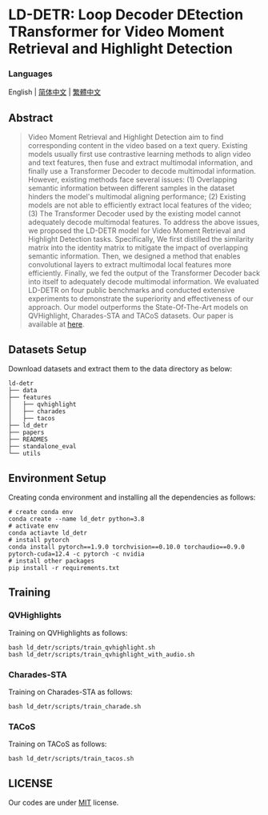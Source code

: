 # LD-DETR: Loop Decoder DEtection TRansformer for Video Moment Retrieval and Highlight Detection

### Languages

English | [简体中文](./useless_files/README_simplified_chinese.md) | [繁體中文](./useless_files/README_traditional_chinese.md)

## Abstract

> Video Moment Retrieval and Highlight Detection aim to find corresponding content in the video based on a text query. Existing models usually first use contrastive learning methods to align video and text features, then fuse and extract multimodal information, and finally use a Transformer Decoder to decode multimodal information. However, existing methods face several issues: (1) Overlapping semantic information between different samples in the dataset hinders the model's multimodal aligning performance; (2) Existing models are not able to efficiently extract local features of the video; (3) The Transformer Decoder used by the existing model cannot adequately decode multimodal features. To address the above issues, we proposed the LD-DETR model for Video Moment Retrieval and Highlight Detection tasks. Specifically, We first distilled the similarity matrix into the identity matrix to mitigate the impact of overlapping semantic information. Then, we designed a method that enables convolutional layers to extract multimodal local features more efficiently. Finally, we fed the output of the Transformer Decoder back into itself to adequately decode multimodal information. We evaluated LD-DETR on four public benchmarks and conducted extensive experiments to demonstrate the superiority and effectiveness of our approach. Our model outperforms the State-Of-The-Art models on QVHighlight, Charades-STA and TACoS datasets. Our paper is available at [here](./useless_files/paper_english.pdf). 

## Datasets Setup

Download datasets and extract them to the data directory as below:

```
ld-detr
├── data
├── features
│   ├── qvhighlight
│   ├── charades
│   ├── tacos
├── ld_detr
├── papers
├── READMES
├── standalone_eval
└── utils
```

## Environment Setup

Creating conda environment and installing all the dependencies as follows:

```
# create conda env
conda create --name ld_detr python=3.8
# activate env
conda actiavte ld_detr
# install pytorch
conda install pytorch==1.9.0 torchvision==0.10.0 torchaudio==0.9.0 pytorch-cuda=12.4 -c pytorch -c nvidia
# install other packages
pip install -r requirements.txt
```

## Training

### QVHighlights

Training on QVHighlights as follows:

```
bash ld_detr/scripts/train_qvhighlight.sh
bash ld_detr/scripts/train_qvhighlight_with_audio.sh
```

### Charades-STA

Training on Charades-STA as follows:

```
bash ld_detr/scripts/train_charade.sh
```

### TACoS

Training on TACoS as follows:

```
bash ld_detr/scripts/train_tacos.sh
```

## LICENSE

Our codes are under [MIT](./LICENSE.md) license.
